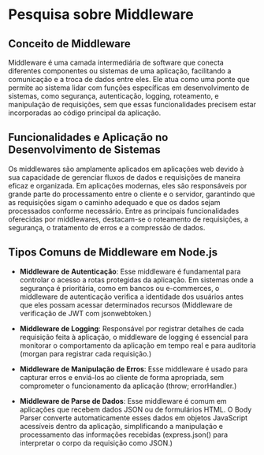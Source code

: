 # Pesquisa sobre Middleware

## Conceito de Middleware
Middleware é uma camada intermediária de software que conecta diferentes componentes ou sistemas de uma aplicação, facilitando a comunicação e a troca de dados entre eles. Ele atua como uma ponte que permite ao sistema lidar com funções específicas em desenvolvimento de sistemas, como segurança, autenticação, logging, roteamento, e manipulação de requisições, sem que essas funcionalidades precisem estar incorporadas ao código principal da aplicação.

## Funcionalidades e Aplicação no Desenvolvimento de Sistemas
Os middlewares são amplamente aplicados em aplicações web devido à sua capacidade de gerenciar fluxos de dados e requisições de maneira eficaz e organizada. Em aplicações modernas, eles são responsáveis por grande parte do processamento entre o cliente e o servidor, garantindo que as requisições sigam o caminho adequado e que os dados sejam processados conforme necessário. Entre as principais funcionalidades oferecidas por middlewares, destacam-se o roteamento de requisições, a segurança, o tratamento de erros e a compressão de dados.

## Tipos Comuns de Middleware em Node.js
- **Middleware de Autenticação**:  Esse middleware é fundamental para controlar o acesso a rotas protegidas da aplicação. Em sistemas onde a segurança é prioritária, como em bancos ou e-commerces, o middleware de autenticação verifica a identidade dos usuários antes que eles possam acessar determinados recursos (Middleware de verificação de JWT com jsonwebtoken.)

- **Middleware de Logging**: Responsável por registrar detalhes de cada requisição feita à aplicação, o middleware de logging é essencial para monitorar o comportamento da aplicação em tempo real e para auditoria (morgan para registrar cada requisição.)

- **Middleware de Manipulação de Erros**: Esse middleware é usado para capturar erros e enviá-los ao cliente de forma apropriada, sem comprometer o funcionamento da aplicação (throw; errorHandler.)

- **Middleware de Parse de Dados**:  Esse middleware é comum em aplicações que recebem dados JSON ou de formulários HTML. O Body Parser converte automaticamente esses dados em objetos JavaScript acessíveis dentro da aplicação, simplificando a manipulação e processamento das informações recebidas (express.json() para interpretar o corpo da requisição como JSON.)

